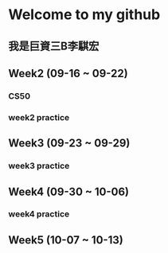 # Welcome to my github
## 我是巨資三B李騏宏
## Week2 (09-16 ~ 09-22)
### CS50
### week2 practice
## Week3 (09-23 ~ 09-29)
### week3 practice
## Week4 (09-30 ~ 10-06)
### week4 practice
## Week5 (10-07 ~ 10-13)
